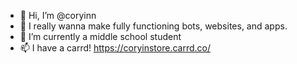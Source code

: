 - 👋 Hi, I’m @coryinn
- 👀 I really wanna make fully functioning bots, websites, and apps. 
- 🌱 I’m currently a middle school student
- 📫 I have a carrd! https://coryinstore.carrd.co/

<!---
coryinn/coryinn is a ✨ special ✨ repository because its `README.md` (this file) appears on your GitHub profile.
You can click the Preview link to take a look at your changes.
--->
